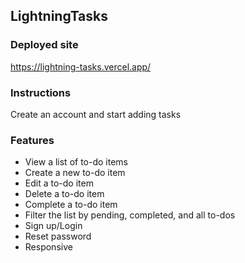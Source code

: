 ## LightningTasks

### Deployed site

https://lightning-tasks.vercel.app/

### Instructions

Create an account and start adding tasks

### Features

- View a list of to-do items
- Create a new to-do item
- Edit a to-do item
- Delete a to-do item
- Complete a to-do item
- Filter the list by pending, completed, and all to-dos
- Sign up/Login
- Reset password
- Responsive
